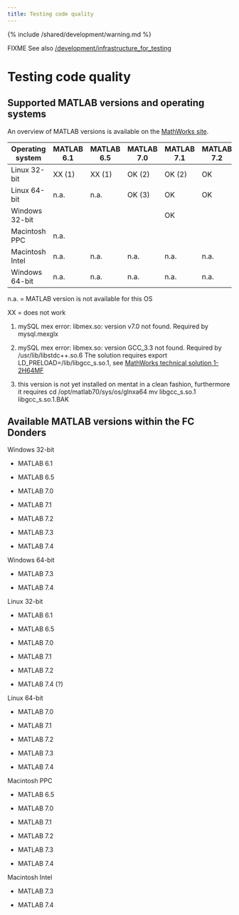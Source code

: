 ```yaml
---
title: Testing code quality
---
```


{% include /shared/development/warning.md %}

FIXME See also [/development/infrastructure_for_testing](/development/project/infrastructure_for_testing)

# Testing code quality

## Supported MATLAB versions and operating systems

An overview of MATLAB versions is available on the [MathWorks site](http://www.mathworks.com/support/sysreq/previous_releases.html).

| Operating system | MATLAB 6.1 | MATLAB 6.5 | MATLAB 7.0 | MATLAB 7.1 | MATLAB 7.2 | MATLAB 7.3 | MATLAB 7.4 |
| ---------------- | ---------- | ---------- | ---------- | ---------- | ---------- | ---------- | ---------- |
| Linux 32-bit     | XX (1)     | XX (1)     | OK (2)     | OK (2)     | OK         | n.a.       |            |
| Linux 64-bit     | n.a.       | n.a.       | OK (3)     | OK         | OK         | OK         |            |
| Windows 32-bit   |            |            |            | OK         |            |            |            |
| Macintosh PPC    | n.a.       |            |            |            |            |            |            |
| Macintosh Intel  | n.a.       | n.a.       | n.a.       | n.a.       | n.a.       |            |            |
| Windows 64-bit   | n.a.       | n.a.       | n.a.       | n.a.       | n.a.       |            |            |

n.a. = MATLAB version is not available for this OS

XX = does not work

1. mySQL mex error: libmex.so: version v7.0 not found. Required by mysql.mexglx

2. mySQL mex error: libmex.so: version GCC_3.3 not found. Required by /usr/lib/libstdc++.so.6
   The solution requires export LD_PRELOAD=/lib/libgcc_s.so.1, see [MathWorks technical solution 1-2H64MF](http://www.mathworks.com/support/solutions/data/1-2H64MF.html?product=CO&solution=1-2H64MF)

3. this version is not yet installed on mentat in a clean fashion, furthermore it requires
   cd /opt/matlab70/sys/os/glnxa64
   mv libgcc_s.so.1 libgcc_s.so.1.BAK

## Available MATLAB versions within the FC Donders

Windows 32-bit

- MATLAB 6.1

- MATLAB 6.5

- MATLAB 7.0

- MATLAB 7.1

- MATLAB 7.2

- MATLAB 7.3

- MATLAB 7.4

Windows 64-bit

- MATLAB 7.3

- MATLAB 7.4

Linux 32-bit

- MATLAB 6.1

- MATLAB 6.5

- MATLAB 7.0

- MATLAB 7.1

- MATLAB 7.2

- MATLAB 7.4 (?)

Linux 64-bit

- MATLAB 7.0

- MATLAB 7.1

- MATLAB 7.2

- MATLAB 7.3

- MATLAB 7.4

Macintosh PPC

- MATLAB 6.5

- MATLAB 7.0

- MATLAB 7.1

- MATLAB 7.2

- MATLAB 7.3

- MATLAB 7.4

Macintosh Intel

- MATLAB 7.3

- MATLAB 7.4

